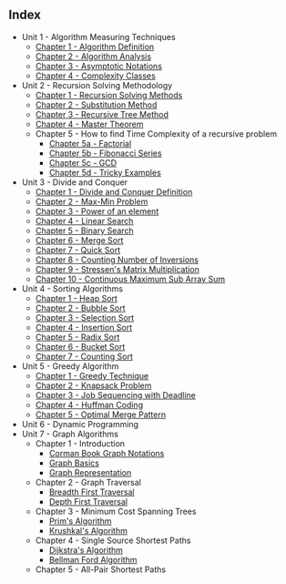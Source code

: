 ## Index
- Unit 1 - Algorithm Measuring Techniques
    - [Chapter 1 - Algorithm Definition](./unit_1/chapter_1/algorithm_definition)
    - [Chapter 2 - Algorithm Analysis](./unit_1/chapter_2/algorithm_analysis)
    - [Chapter 3 - Asymptotic Notations](./unit_1/chapter_3/asymptotic_notations)
    - [Chapter 4 - Complexity Classes](./unit_1/chapter_4/complexity_classes)
- Unit 2 - Recursion Solving Methodology
    - [Chapter 1 - Recursion Solving Methods](./unit_2/chapter_1/recursion_solving_methods)
    - [Chapter 2 - Substitution Method](./unit_2/chapter_2/substitution_method)
    - [Chapter 3 - Recursive Tree Method](./unit_2/chapter_3/recursive_tree)
    - [Chapter 4 - Master Theorem](./unit_2/chapter_4/master_theorem)
    - Chapter 5 - How to find Time Complexity of a recursive problem
        - [Chapter 5a - Factorial](./unit_2/chapter_5/factorial)
        - [Chapter 5b - Fibonacci Series](./unit_2/chapter_5/fibonacci_series)
        - [Chapter 5c - GCD](./unit_2/chapter_5/gcd)
        - [Chapter 5d - Tricky Examples](./unit_2/chapter_5/tricky_examples)
- Unit 3 - Divide and Conquer
    - [Chapter 1 - Divide and Conquer Definition](./unit_3/chapter_1/divide_conquer_and_combine_definition)
    - [Chapter 2  - Max-Min Problem](./unit_3/chapter_2/max_min)
    - [Chapter 3  - Power of an element](./unit_3/chapter_3/power_of_an_element)
    - [Chapter 4  - Linear Search](./unit_3/chapter_4/linear_search)
    - [Chapter 5  - Binary Search](./unit_3/chapter_5/binary_search)
    - [Chapter 6  - Merge Sort](./unit_3/chapter_6/merge_sort)
    - [Chapter 7  - Quick Sort]()
    - [Chapter 8  - Counting Number of Inversions]()
    - [Chapter 9  - Stressen's Matrix Multiplication]()
    - [Chapter 10 - Continuous Maximum Sub Array Sum]()
- Unit 4 - Sorting Algorithms
    - [Chapter 1 - Heap Sort]()
    - [Chapter 2 - Bubble Sort]()
    - [Chapter 3 - Selection Sort]()
    - [Chapter 4 - Insertion Sort]()
    - [Chapter 5 - Radix Sort]()
    - [Chapter 6 - Bucket Sort]()
    - [Chapter 7 - Counting Sort]()
- Unit 5 - Greedy Algorithm
    - [Chapter 1 - Greedy Technique](./unit_5/chapter_1/introduction)
    - [Chapter 2 - Knapsack Problem](./unit_5/chapter_2/fractional_knapsack)
    - [Chapter 3 - Job Sequencing with Deadline](./unit_5/chapter_3/job_scheduling)
    - [Chapter 4 - Huffman Coding](./unit_5/chapter_4/huffmann_coding)
    - [Chapter 5 - Optimal Merge Pattern]()
- Unit 6 - Dynamic Programming
- Unit 7 - Graph Algorithms
    - Chapter 1 - Introduction
        - [Corman Book Graph Notations](./unit_7/chapter_1/corman_notations)
        - [Graph Basics](./unit_7/chapter_1/basics)
        - [Graph Representation](./unit_7/chapter_1/representation)
    - Chapter 2 - Graph Traversal
        - [Breadth First Traversal]()
        - [Depth First Traversal]()
    - Chapter 3 - Minimum Cost Spanning Trees
        - [Prim's Algorithm]()
        - [Krushkal's Algorithm]()
    - Chapter 4 - Single Source Shortest Paths
        - [Dijkstra's Algorithm]()
        - [Bellman Ford Algorithm]()
    - Chapter 5 - All-Pair Shortest Paths
